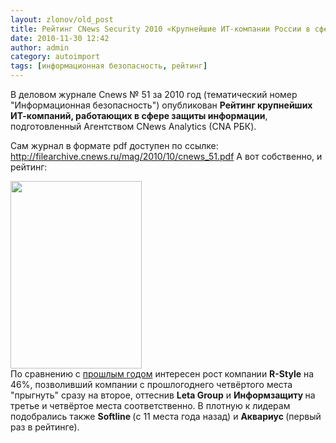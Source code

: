 ```yaml
---
layout: zlonov/old_post
title: Рейтинг CNews Security 2010 «Крупнейшие ИТ-компании России в сфере защиты информации»
date: 2010-11-30 12:42
author: admin
category: autoimport
tags: [информационная безопасность, рейтинг]
---
```

В деловом журнале Cnews № 51 за 2010 год (тематический номер "Информационная безопасность") опубликован <strong>Рейтинг крупнейших ИТ-компаний, работающих в сфере защиты информации</strong>, подготовленный Агентством CNews Analytics (CNA РБК).

Сам журнал в формате pdf доступен по ссылке: <a href="http://filearchive.cnews.ru/mag/2010/10/cnews_51.pdf" target="_blank">http://filearchive.cnews.ru/mag/2010/10/cnews_51.pdf</a> А вот собственно, и рейтинг:
<div><a href="/assets/uploads/2010/11/cnews-2010-5-451.png"><img class="aligncenter" title="cnews-2010-5-45" alt="" src="/assets/uploads/2010/11/cnews-2010-5-451-210x300.png" width="210" height="300" /></a></div>
По сравнению с <a href="http://www.cnews.ru/reviews/free/security2009/rating/rating_table.shtml" target="_blank">прошлым годом</a> интересен рост компании <strong>R-Style</strong> на 46%, позволивший компании с прошлогоднего четвёртого места "прыгнуть" сразу на второе, оттеснив <strong></strong><strong>Leta Group</strong> и <strong>Информзащиту </strong>на третье и четвёртое места соответственно. В плотную к лидерам подобрались также <strong>Softline </strong>(с 11 места года назад) и <strong>Аквариус </strong>(первый раз в рейтинге).
